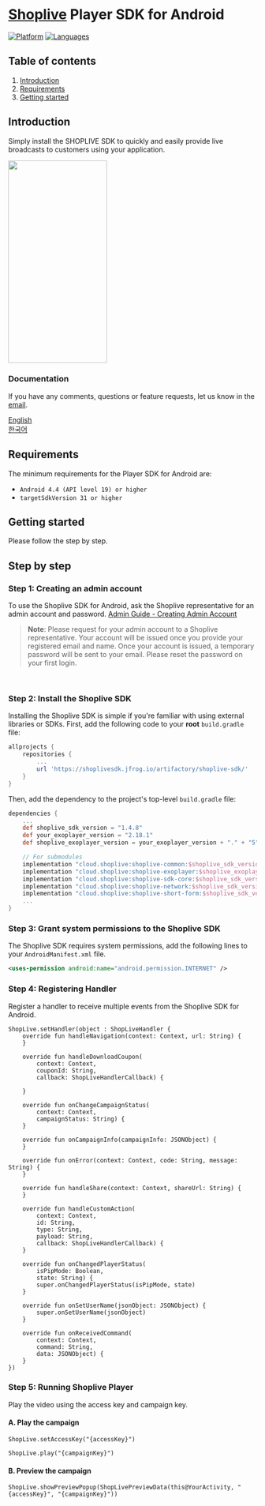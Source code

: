 # [Shoplive](https://www.shoplive.cloud/kr) Player SDK for Android

[![Platform](https://img.shields.io/badge/platform-android-orange.svg)](https://github.com/sendbird/sendbird-chat-sdk-android)
[![Languages](https://img.shields.io/badge/language-kotlin-orange.svg)](https://github.com/sendbird/sendbird-chat-sdk-android)

## Table of contents

1.  [Introduction](#introduction)
1.  [Requirements](#requirements)
1.  [Getting started](#getting-started)

## Introduction

Simply install the SHOPLIVE SDK to quickly and easily provide live broadcasts to customers using your application.

<image src="doc/images/guide.gif" width="200" height="410"></image>

### Documentation

If you have any comments, questions or feature requests, let us know in the [email](mailto:ask@shoplive.cloud).

[English](https://en.shoplive.guide/docs/shoplive-sdk-for-android)<br />
[한국어](https://docs.shoplive.kr/docs/shoplive-android-sdk)


## Requirements

The minimum requirements for the Player SDK for Android are:

- `Android 4.4 (API level 19) or higher`
- `targetSdkVersion 31 or higher`

## Getting started

Please follow the step by step. <br />

## Step by step

### Step 1: Creating an admin account

To use the Shoplive SDK for Android, ask the Shoplive representative for an admin account and password. [Admin Guide - Creating Admin Account](https://en.shoplive.guide/docs/admin-account)

> **Note**: Please request for your admin account to a Shoplive representative. Your account will be issued once you provide your registered email and name. Once your account is issued, a temporary password will be sent to your email. Please reset the password on your first login.

<br />

### Step 2: Install the Shoplive SDK

Installing the Shoplive SDK is simple if you're familiar with using external libraries or SDKs. First, add the following code to your **root** `build.gradle` file:

```gradle
allprojects {
    repositories {
        ...
        url 'https://shoplivesdk.jfrog.io/artifactory/shoplive-sdk/'
    }
}
```
Then, add the dependency to the project's top-level `build.gradle` file:

```gradle
dependencies {
    ...
    def shoplive_sdk_version = "1.4.8"
    def your_exoplayer_version = "2.18.1"
    def shoplive_exoplayer_version = your_exoplayer_version + "." + "5"

    // For submodules
    implementation "cloud.shoplive:shoplive-common:$shoplive_sdk_version" // must required
    implementation "cloud.shoplive:shoplive-exoplayer:$shoplive_exoplayer_version" // must required
    implementation "cloud.shoplive:shoplive-sdk-core:$shoplive_sdk_version" // for live player
    implementation "cloud.shoplive:shoplive-network:$shoplive_sdk_version" // for short-form player
    implementation "cloud.shoplive:shoplive-short-form:$shoplive_sdk_version" // for short-form player
    ...
}
```

### Step 3: Grant system permissions to the Shoplive SDK

The Shoplive SDK requires system permissions, add the following lines to your `AndroidManifest.xml` file.

```xml
<uses-permission android:name="android.permission.INTERNET" />
```

### Step 4: Registering Handler

Register a handler to receive multiple events from the Shoplive SDK for Android. <br />

```
ShopLive.setHandler(object : ShopLiveHandler {
    override fun handleNavigation(context: Context, url: String) {
    }

    override fun handleDownloadCoupon(
        context: Context,
        couponId: String,
        callback: ShopLiveHandlerCallback) {

    }

    override fun onChangeCampaignStatus(
        context: Context, 
        campaignStatus: String) {
    }

    override fun onCampaignInfo(campaignInfo: JSONObject) {
    }

    override fun onError(context: Context, code: String, message: String) {
    }

    override fun handleShare(context: Context, shareUrl: String) {
    }

    override fun handleCustomAction(
        context: Context, 
        id: String, 
        type: String, 
        payload: String,
        callback: ShopLiveHandlerCallback) {
    }

    override fun onChangedPlayerStatus(
        isPipMode: Boolean, 
        state: String) {
        super.onChangedPlayerStatus(isPipMode, state)
    }

    override fun onSetUserName(jsonObject: JSONObject) {
        super.onSetUserName(jsonObject)
    }

    override fun onReceivedCommand(
        context: Context, 
        command: String, 
        data: JSONObject) {
    }
})
```

### Step 5: Running Shoplive Player

Play the video using the access key and campaign key.


#### A. Play the campaign

```
ShopLive.setAccessKey("{accessKey}")

ShopLive.play("{campaignKey}") 
```

#### B. Preview the campaign

```
ShopLive.showPreviewPopup(ShopLivePreviewData(this@YourActivity, "{accessKey}", "{campaignKey}"))
```